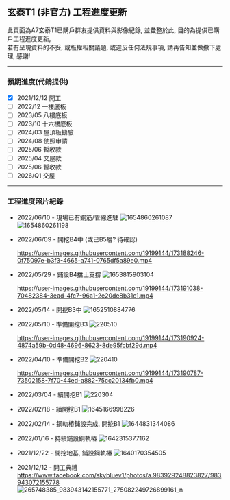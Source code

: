 ## 玄泰T1 (非官方) 工程進度更新

此頁面為A7玄泰T1已購戶群友提供資料與影像紀錄, 並彙整於此, 目的為提供已購戶工程進度更新,  
若有呈現資料的不妥, 或版權相關議題, 或違反任何法規事項, 請再告知並做撤下處理, 感謝!

---
### 預期進度(代銷提供)

- [x] 2021/12/12 開工
- [ ] 2022/12 一樓底板
- [ ] 2023/05 八樓底板
- [ ] 2023/10 十六樓底板
- [ ] 2024/03 屋頂板勘驗
- [ ] 2024/08 使照申請
- [ ] 2025/06 暫收款
- [ ] 2025/04 交屋款
- [ ] 2025/06 暫收款
- [ ] 2026/Q1 交屋

---
### 工程進度照片紀錄

- 2022/06/10 - 現場已有鋼筋/管線進駐
![1654860261087](https://user-images.githubusercontent.com/19199144/173191201-20d5b66d-a803-4f47-a2b4-e3cd69db75a9.jpg)
![1654860261198](https://user-images.githubusercontent.com/19199144/173191203-173934a3-2b78-4821-b782-4a74ef11d904.jpg)

- 2022/06/09 - 開挖B4中 (或已B5層? 待確認)

  https://user-images.githubusercontent.com/19199144/173188246-0f75097e-b3f3-4665-a741-0765df5a89e0.mp4

- 2022/05/29 - 鋪設B4擋土支撐
![1653815903104](https://user-images.githubusercontent.com/19199144/173190985-bbd26b64-2dc7-43aa-adbd-711462f4fbe0.jpg)

  https://user-images.githubusercontent.com/19199144/173191038-70482384-3ead-4fc7-96a1-2e20de8b31c1.mp4

- 2022/05/14 - 開挖B3中
![1652510884776](https://user-images.githubusercontent.com/19199144/173190949-db737122-413f-4dba-8590-f2e882929d8d.jpg)

- 2022/05/10 - 準備開挖B3
![220510](https://user-images.githubusercontent.com/19199144/173190889-7b9e8e84-efff-4101-b764-5006cb0822cb.JPG)

  https://user-images.githubusercontent.com/19199144/173190924-4874a59b-0d48-4696-8623-8de95fcbf29d.mp4

- 2022/04/10 - 準備開挖B2
![220410](https://user-images.githubusercontent.com/19199144/173190746-bb1815d3-1eef-42b2-8821-c5db6fdef15b.JPG)

  https://user-images.githubusercontent.com/19199144/173190787-73502158-7f70-44ed-a882-75cc20134fb0.mp4

- 2022/03/04 - 續開挖B1
![220304](https://user-images.githubusercontent.com/19199144/173190644-fbbc9eb5-a3ee-4027-9536-aaea97eda3f9.JPG)

- 2022/02/18 - 續開挖B1
![1645166998226](https://user-images.githubusercontent.com/19199144/173190541-0acf4bfe-a695-4210-84ab-3b92c2bfbae7.jpg)

- 2022/02/14 - 鋼軌樁鋪設完成, 開挖B1
![1644831344086](https://user-images.githubusercontent.com/19199144/173190405-f2f96cdf-fe14-4f9a-b866-dc2ff8946bc6.jpg)

- 2022/01/16 - 持續鋪設鋼軌樁
![1642315377162](https://user-images.githubusercontent.com/19199144/173190328-1764d0d6-8e8c-4282-bc79-368a87773e32.jpg)

- 2021/12/22 - 開挖地基, 鋪設鋼軌樁
![1640170354505](https://user-images.githubusercontent.com/19199144/173190012-481e79fe-040b-49a7-a73e-03f383464b08.jpg)

- 2021/12/12 - 開工典禮  
https://www.facebook.com/skybluev1/photos/a.983929248823827/983943072155778
![265748385_983943142155771_275082249726899161_n](https://user-images.githubusercontent.com/19199144/173189953-b5c1bb50-d52b-4b4e-89af-1e53dc0d2a16.jpg)
